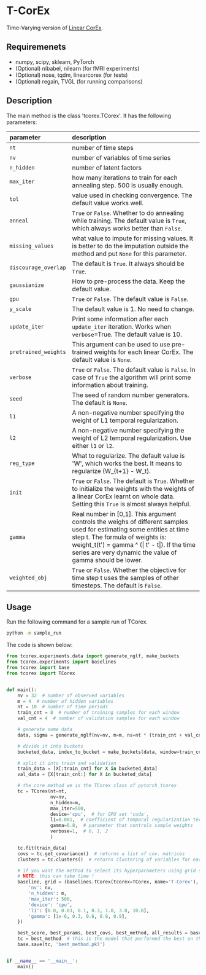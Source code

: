 # T-CorEx

Time-Varying version of [Linear CorEx](https://arxiv.org/abs/1706.03353).

## Requiremenets
* numpy, scipy, sklearn, PyTorch
* (Optional) nibabel, nilearn  (for fMRI experiments)
* (Optional) nose, tqdm, linearcorex (for tests)
* (Optional) regain, TVGL (for running comparisons)

## Description

The main method is the class 'tcorex.TCorex'. It has the following parameters:


| parameter | description |
|:---------|:---|
|`nt`| number of time steps|
| `nv`| number of variables of time series|
| `n_hidden` | number of latent factors|
| `max_iter` | how many iterations to train for each annealing step. 500 is usually enough.|
| `tol`| value used in checking convergence. The default value works well.|
| `anneal`| `True` or `False`. Whether to do annealing while training. The default value is `True`, which always works better than `False`.|
| `missing_values`| what value to impute for missing values. It is better to do the imputation outside the method and put `None` for this parameter.|
| `discourage_overlap` | The default is `True`. It always should be `True`.|
| `gaussianize` | How to pre-process the data. Keep the default value.|
| `gpu` | `True` or `False`. The default value is `False`.|
| `y_scale`  | The default value is 1. No need to change.|
| `update_iter` | Print some information after each `update_iter` iteration. Works when `verbose`=True. The default value is 10.|
| `pretrained_weights` | This argument can be used to use pre-trained weights for each linear CorEx. The default value is `None`.|
| `verbose` | `True` or `False`. The default value is `False`. In case of `True` the algorithm will print some information about training.|
| `seed` | The seed of random number generators. The default is `None`.|
| `l1` | A non-negative number specifying the weight of L1 temporal regularization.|
| `l2` | A non-negative number specifying the weight of L2 temporal regularization. Use either `l1` or `l2`.|
| `reg_type` | What to regularize. The default value is 'W', which works the best. It means to regularize  (W_{t+1} - W_t). |
| `init` | `True` or `False`. The default is `True`. Whether to initialize the weights with the weights of a linear CorEx learnt on whole data. Setting this `True` is almost always helpful.|
| `gamma` | Real number in [0,1]. This argument controls the weighs of different samples used for estimating some entities at time step t. The formula of weights is: weight_t(t') = gamma ^ (\| t' - t\|). If the time series are very dynamic the value of gamma should be lower.|
| `weighted_obj` | `True` or `False`. Whether the objective for time step t uses the samples of other timesteps. The default is `False`.|


## Usage

Run the following command for a sample run of TCorex. 
```bash
python -m sample_run
```

The code is shown below:
``` python 
from tcorex.experiments.data import generate_nglf, make_buckets
from tcorex.experiments import baselines
from tcorex import base
from tcorex import TCorex


def main():
    nv = 32  # number of observed variables
    m = 4  # number of hidden variables
    nt = 10  # number of time periods
    train_cnt = 8  # number of training samples for each window
    val_cnt = 4  # number of validation samples for each window

    # generate some data
    data, sigma = generate_nglf(nv=nv, m=m, ns=nt * (train_cnt + val_cnt))

    # divide it into buckets
    bucketed_data, index_to_bucket = make_buckets(data, window=train_cnt + val_cnt, stride='full')

    # split it into train and validation
    train_data = [X[:train_cnt] for X in bucketed_data]
    val_data = [X[train_cnt:] for X in bucketed_data]

    # the core method we is the TCorex class of pytorch_tcorex
    tc = TCorex(nt=nt,
                nv=nv,
                n_hidden=m,
                max_iter=500,
                device='cpu',  # for GPU set 'cuda',
                l1=0.001,  # coefficient of temporal regularization term
                gamma=0.8,  # parameter that controls sample weights
                verbose=1,  # 0, 1, 2
                )

    tc.fit(train_data)
    covs = tc.get_covariance()  # returns a list of cov. matrices
    clusters = tc.clusters()  # returns clustering of variables for each time step

    # if you want the method to select its hyperparameters using grid search
    # NOTE: this can take time !
    baseline, grid = (baselines.TCorex(tcorex=TCorex, name='T-Corex'), {
        'nv': nv,
        'n_hidden': m,
        'max_iter': 500,
        'device': 'cpu',
        'l1': [0.0, 0.03, 0.1, 0.3, 1.0, 3.0, 10.0],
        'gamma': [1e-6, 0.3, 0.6, 0.8, 0.9],
    })

    best_score, best_params, best_covs, best_method, all_results = baseline.select(train_data, val_data, grid)
    tc = best_method  # this is the model that performed the best on the validation data, you can use it as above
    base.save(tc, 'best_method.pkl')


if __name__ == '__main__':
    main()
```
